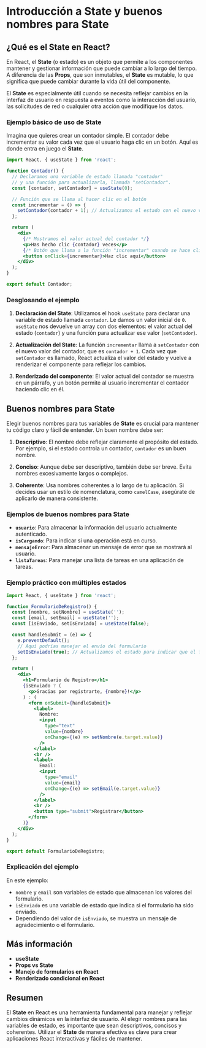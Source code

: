 # Introducción a State y buenos nombres para State

## ¿Qué es el State en React?

En React, el **State** (o estado) es un objeto que permite a los componentes mantener y gestionar información que puede cambiar a lo largo del tiempo. A diferencia de las **Props**, que son inmutables, el **State** es mutable, lo que significa que puede cambiar durante la vida útil del componente.

El **State** es especialmente útil cuando se necesita reflejar cambios en la interfaz de usuario en respuesta a eventos como la interacción del usuario, las solicitudes de red o cualquier otra acción que modifique los datos.

### Ejemplo básico de uso de State

Imagina que quieres crear un contador simple. El contador debe incrementar su valor cada vez que el usuario haga clic en un botón. Aquí es donde entra en juego el **State**.

```jsx
import React, { useState } from 'react';

function Contador() {
  // Declaramos una variable de estado llamada "contador"
  // y una función para actualizarla, llamada "setContador".
  const [contador, setContador] = useState(0);

  // Función que se llama al hacer clic en el botón
  const incrementar = () => {
    setContador(contador + 1); // Actualizamos el estado con el nuevo valor
  };

  return (
    <div>
      {/* Mostramos el valor actual del contador */}
      <p>Has hecho clic {contador} veces</p>
      {/* Botón que llama a la función "incrementar" cuando se hace clic */}
      <button onClick={incrementar}>Haz clic aquí</button>
    </div>
  );
}

export default Contador;
```

### Desglosando el ejemplo

1. **Declaración del State**: Utilizamos el hook `useState` para declarar una variable de estado llamada `contador`. Le damos un valor inicial de `0`. `useState` nos devuelve un array con dos elementos: el valor actual del estado (`contador`) y una función para actualizar ese valor (`setContador`).

2. **Actualización del State**: La función `incrementar` llama a `setContador` con el nuevo valor del contador, que es `contador + 1`. Cada vez que `setContador` es llamado, React actualiza el valor del estado y vuelve a renderizar el componente para reflejar los cambios.

3. **Renderizado del componente**: El valor actual del contador se muestra en un párrafo, y un botón permite al usuario incrementar el contador haciendo clic en él.

## Buenos nombres para State

Elegir buenos nombres para tus variables de **State** es crucial para mantener tu código claro y fácil de entender. Un buen nombre debe ser:

1. **Descriptivo**: El nombre debe reflejar claramente el propósito del estado. Por ejemplo, si el estado controla un contador, `contador` es un buen nombre.

2. **Conciso**: Aunque debe ser descriptivo, también debe ser breve. Evita nombres excesivamente largos o complejos.

3. **Coherente**: Usa nombres coherentes a lo largo de tu aplicación. Si decides usar un estilo de nomenclatura, como `camelCase`, asegúrate de aplicarlo de manera consistente.

### Ejemplos de buenos nombres para State

- **`usuario`**: Para almacenar la información del usuario actualmente autenticado.
- **`isCargando`**: Para indicar si una operación está en curso.
- **`mensajeError`**: Para almacenar un mensaje de error que se mostrará al usuario.
- **`listaTareas`**: Para manejar una lista de tareas en una aplicación de tareas.

### Ejemplo práctico con múltiples estados

```jsx
import React, { useState } from 'react';

function FormularioDeRegistro() {
  const [nombre, setNombre] = useState('');
  const [email, setEmail] = useState('');
  const [isEnviado, setIsEnviado] = useState(false);

  const handleSubmit = (e) => {
    e.preventDefault();
    // Aquí podrías manejar el envío del formulario
    setIsEnviado(true); // Actualizamos el estado para indicar que el formulario ha sido enviado
  };

  return (
    <div>
      <h1>Formulario de Registro</h1>
      {isEnviado ? (
        <p>Gracias por registrarte, {nombre}!</p>
      ) : (
        <form onSubmit={handleSubmit}>
          <label>
            Nombre:
            <input
              type="text"
              value={nombre}
              onChange={(e) => setNombre(e.target.value)}
            />
          </label>
          <br />
          <label>
            Email:
            <input
              type="email"
              value={email}
              onChange={(e) => setEmail(e.target.value)}
            />
          </label>
          <br />
          <button type="submit">Registrar</button>
        </form>
      )}
    </div>
  );
}

export default FormularioDeRegistro;
```

### Explicación del ejemplo

En este ejemplo:

- `nombre` y `email` son variables de estado que almacenan los valores del formulario.
- `isEnviado` es una variable de estado que indica si el formulario ha sido enviado.
- Dependiendo del valor de `isEnviado`, se muestra un mensaje de agradecimiento o el formulario.

## Más información

- **useState**
- **Props vs State**
- **Manejo de formularios en React**
- **Renderizado condicional en React**

## Resumen

El **State** en React es una herramienta fundamental para manejar y reflejar cambios dinámicos en la interfaz de usuario. Al elegir nombres para las variables de estado, es importante que sean descriptivos, concisos y coherentes. Utilizar el **State** de manera efectiva es clave para crear aplicaciones React interactivas y fáciles de mantener.